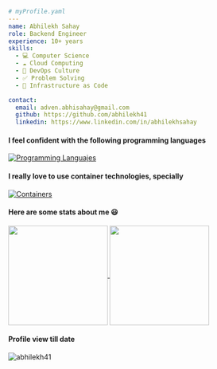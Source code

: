```yaml
# myProfile.yaml
---
name: Abhilekh Sahay
role: Backend Engineer
experience: 10+ years
skills:
  - 💻 Computer Science
  - ☁️ Cloud Computing
  - 🔂 DevOps Culture
  - ✅ Problem Solving
  - 📄 Infrastructure as Code

contact:
  email: adven.abhisahay@gmail.com
  github: https://github.com/abhilekh41
  linkedin: https://www.linkedin.com/in/abhilekhsahay
```

#### I feel confident with the following programming languages
[![Programming Languajes](https://skillicons.dev/icons?i=py,java,kotlin,go,nodejs,rust)](https://skillicons.dev)

#### I really love to use container technologies, specially
[![Containers](https://skillicons.dev/icons?i=docker,kubernetes,aws,grafana,postgres,redis)](https://skillicons.dev)

#### Here are some stats about me 😃
<a href="https://github.com/anuraghazra/github-readme-stats">
  <img height=200 align="center" src="https://github-readme-stats.vercel.app/api?username=abhilekh41&theme=transparent&show_icons=true" />
</a>
<a href="https://github.com/anuraghazra/convoychat">
  <img height=200 align="center" src="https://github-readme-stats.vercel.app/api/top-langs?username=abhilekh41&layout=compact&langs_count=10&card_width=290&theme=transparent&show_icons=true" />
</a>
<!---
plusiv/plusiv is a ✨ special ✨ repository because its `README.md` (this file) appears on your GitHub profile.
You can click the Preview link to take a look at your changes.
--->

#### Profile view till date 
<img align ="center" src="https://komarev.com/ghpvc/?username=abhilekh41&label=Profile%20views&color=0e75b6&style=flat" alt="abhilekh41">
